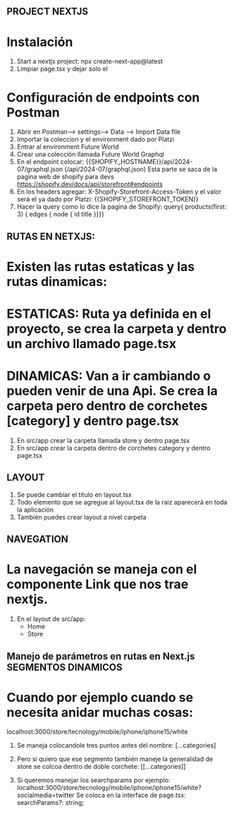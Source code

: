 ## PROJECT NEXTJS

# Instalación

1.  Start a nextjs project: npx create-next-app@latest
2.  Limpiar page.tsx y dejar solo el <main>

# Configuración de endpoints con Postman

1. Abrir en Postman--> settings--> Data --> Import Data file
2. Importar la coleccion y el environment dado por Platzi
3. Entrar al environment Future World
4. Crear una colección llamada Future World Graphql
5. En el endpoint colocar: {{SHOPIFY_HOSTNAME}}/api/2024-07/graphql.json (/api/2024-07/graphql.json) Esta parte se saca de la pagina web de shopify para devs https://shopify.dev/docs/api/storefront#endpoints
6. En los headers agregar: X-Shopify-Storefront-Access-Token y el valor será el ya dado por Platzi: {{SHOPIFY_STOREFRONT_TOKEN}}
7. Hacer la query como lo dice la pagina de Shopify: query{
   products(first: 3) {
   edges {
   node {
   id
   title
   }}}}

## RUTAS EN NETXJS:

# Existen las rutas estaticas y las rutas dinamicas:

# ESTATICAS: Ruta ya definida en el proyecto, se crea la carpeta y dentro un archivo llamado page.tsx

# DINAMICAS: Van a ir cambiando o pueden venir de una Api. Se crea la carpeta pero dentro de corchetes [category] y dentro page.tsx

1. En src/app crear la carpeta llamada store y dentro page.tsx
2. En src/app crear la carpeta dentro de corchetes category y dentro page.tsx

## LAYOUT

1. Se puede cambiar el titulo en layout.tsx
2. Todo elemento que se agregue al layout.tsx de la raiz aparecerá en toda la aplicación
3. También puedes crear layout a nivel carpeta

## NAVEGATION

# La navegación se maneja con el componente Link que nos trae nextjs.

1. En el layout de src/app: <ul>
   <Link href="/">
   <li>Home</li>
   </Link>
   <Link href="/store">
   <li>Store</li>
   </Link>
   </ul>

## Manejo de parámetros en rutas en Next.js SEGMENTOS DINAMICOS

# Cuando por ejemplo cuando se necesita anidar muchas cosas:

localhost:3000/store/tecnology/mobile/iphone/iphone15/white

1. Se maneja colocandole tres puntos antes del nombre: [...categories]

2. Pero si quiero que ese segmento también maneje la generalidad de store se colcoa dentro de doble corchete: [[...categories]]

3. Si queremos manejar los searchparams por ejemplo:
   localhost:3000/store/tecnology/mobile/iphone/iphone15/white?socialmedia=twitter
   Se coloca en la interface de page.tsx:
   searchParams?: string;
